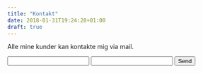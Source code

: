 ```yaml
---
title: "Kontakt"
date: 2018-01-31T19:24:28+01:00
draft: true
---
```


Alle mine kunder kan kontakte mig via mail.

<form action="https://formspree.io/hesho.tishna@gmail.com"
      method="POST">
    <input type="text" name="name">
    <input type="email" name="_replyto">
    <input type="submit" value="Send">
</form>